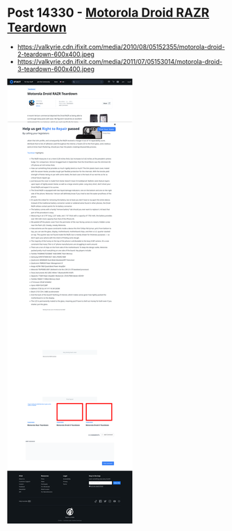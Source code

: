 # Post 14330 - [Motorola Droid RAZR Teardown](https://www.ifixit.com/News/14330/motorola-droid-razr-teardown)

- https://valkyrie.cdn.ifixit.com/media/2010/08/05152355/motorola-droid-2-teardown-600x400.jpeg
- https://valkyrie.cdn.ifixit.com/media/2011/07/05153014/motorola-droid-3-teardown-600x400.jpeg

![screencap](screenshots/cc527857-d3f2-4a9b-8d5a-9149c86583df.png)
